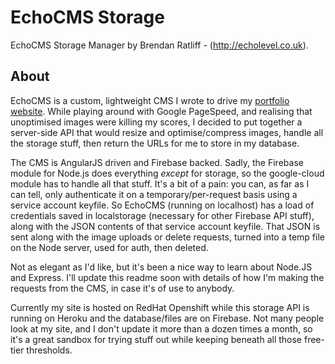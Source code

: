 # EchoCMS Storage

EchoCMS Storage Manager by Brendan Ratliff - (http://echolevel.co.uk).



## About

EchoCMS is a custom, lightweight CMS I wrote to drive my [portfolio website](http://echolevel.co.uk). While playing around with Google PageSpeed, and realising that unoptimised images were killing my scores, I decided to put together a server-side API that would resize and optimise/compress images, handle all the storage stuff, then return the URLs for me to store in my database.

The CMS is AngularJS driven and Firebase backed. Sadly, the Firebase module for Node.js does everything *except* for storage, so the google-cloud module has to handle all that stuff. It's a bit of a pain: you can, as far as I can tell, only authenticate it on a temporary/per-request basis using a service account keyfile. So EchoCMS (running on localhost) has a load of credentials saved in localstorage (necessary for other Firebase API stuff), along with the JSON contents of that service account keyfile. That JSON is sent along with the image uploads or delete requests, turned into a temp file on the Node server, used for auth, then deleted.

Not as elegant as I'd like, but it's been a nice way to learn about Node.JS and Express. I'll update this readme soon with details of how I'm making the requests from the CMS, in case it's of use to anybody.

Currently my site is hosted on RedHat Openshift while this storage API is running on Heroku and the database/files are on Firebase. Not many people look at my site, and I don't update it more than a dozen times a month, so it's a great sandbox for trying stuff out while keeping beneath all those free-tier thresholds. 
